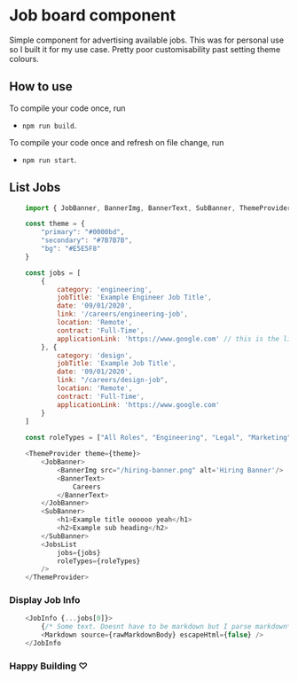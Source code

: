 # Job board component

Simple component for advertising available jobs. This was for personal use so I built it for my use case.
Pretty poor customisability past setting theme colours. 

## How to use
To compile your code once, run

- `npm run build`.

To compile your code once and refresh on file change, run

- `npm run start`.

## List Jobs
```js
    import { JobBanner, BannerImg, BannerText, SubBanner, ThemeProvider, JobsList} from '@dospore/job-board'

    const theme = {
        "primary": "#0000bd",
        "secondary": "#7B7B7B",
        "bg": "#E5E5F8"
    }

    const jobs = [
        {
            category: 'engineering',
            jobTitle: 'Example Engineer Job Title',
            date: '09/01/2020',
            link: '/careers/engineering-job',
            location: 'Remote',
            contract: 'Full-Time',
            applicationLink: 'https://www.google.com' // this is the link that the user will be directed to after clicking apply
        }, {
            category: 'design',
            jobTitle: 'Example Job Title',
            date: '09/01/2020',
            link: "/careers/design-job",
            location: 'Remote',
            contract: 'Full-Time',
            applicationLink: 'https://www.google.com'
        }
    ]
    
    const roleTypes = ["All Roles", "Engineering", "Legal", "Marketing", "Design"] // default selected is All Roles

    <ThemeProvider theme={theme}>
        <JobBanner>
            <BannerImg src="/hiring-banner.png" alt='Hiring Banner'/>
            <BannerText>
                Careers
            </BannerText>
        </JobBanner>
        <SubBanner>
            <h1>Example title oooooo yeah</h1>
            <h2>Example sub heading</h2>
        </SubBanner>
        <JobsList 
            jobs={jobs} 
            roleTypes={roleTypes} 
        />
    </ThemeProvider>
```

### Display Job Info
```js
    <JobInfo {...jobs[0]}>
        {/* Some text. Doesnt have to be markdown but I parse markdown*/}
        <Markdown source={rawMarkdownBody} escapeHtml={false} />
    </JobInfo
```
### Happy Building ♡



